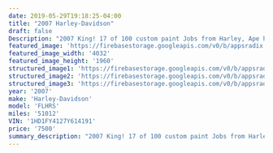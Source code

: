 ```yaml
---
date: 2019-05-29T19:18:25-04:00
title: "2007 Harley-Davidson"
draft: false
Description: "2007 King! 17 of 100 custom paint Jobs from Harley, Ape hangers, dual exhaust, Road Ready!"
featured_image: 'https://firebasestorage.googleapis.com/v0/b/appsradix.appspot.com/o/images%2F20190529_101447.jpg?alt=media&token=d0135e26-4a54-4833-81d8-33098c0ad37b'
featured_image_width: '4032'
featured_image_height: '1960'
structured_image1: 'https://firebasestorage.googleapis.com/v0/b/appsradix.appspot.com/o/images%2F20190529_101505.jpg?alt=media&token=0f718389-d2c1-4cb3-9b34-e40f30a2781e'
structured_image2: 'https://firebasestorage.googleapis.com/v0/b/appsradix.appspot.com/o/images%2F20190529_101456.jpg?alt=media&token=38ef5979-85f7-4913-acab-829df3bc41ec'
structured_image3: 'https://firebasestorage.googleapis.com/v0/b/appsradix.appspot.com/o/images%2F20190529_101513.jpg?alt=media&token=61f254c6-ae0b-4dc2-abc4-9379dc1154e6'
year: '2007'
make: 'Harley-Davidson'
model: 'FLHRS'
miles: '51012'
VIN: '1HD1FY4127Y614191'
price: '7500'
summary_description: "2007 King! 17 of 100 custom paint Jobs from Harley, Ape hangers, dual exhaust, Road Ready!"
---
```


